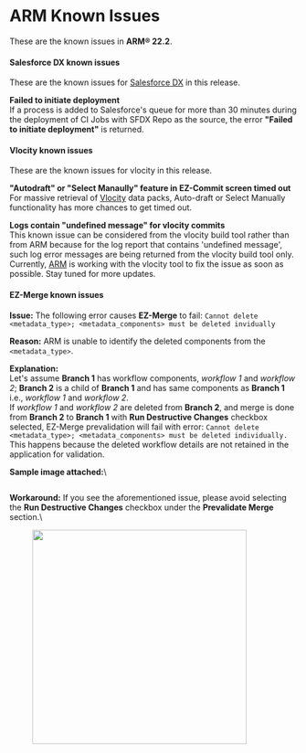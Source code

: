 # ARM Known Issues

These are the known issues in **ARM® 22.2**.

#### Salesforce DX known issues <a href="#salesforce-dx-known-issues" id="salesforce-dx-known-issues"></a>

These are the known issues for [Salesforce DX](arm-features/salesforce-dx/) in this release.

**Failed to initiate deployment**\
If a process is added to Salesforce's queue for more than 30 minutes during the deployment of CI Jobs with SFDX Repo as the source, the error **"Failed to initiate deployment"** is returned.

#### Vlocity known issues <a href="#vlocity-known-issues" id="vlocity-known-issues"></a>

These are the known issues for vlocity in this release.

**"Autodraft" or "Select Manaully" feature in EZ-Commit screen timed out**\
For massive retrieval of [Vlocity](https://www.autorabit.com/industry-solution/healthcare-vlocity/) data packs, Auto-draft or Select Manually functionality has more chances to get timed out.

**Logs contain "undefined message" for vlocity commits**\
This known issue can be considered from the vlocity build tool rather than from ARM because for the log report that contains 'undefined message', such log error messages are being returned from the vlocity build tool only. Currently, [ARM](https://www.autorabit.com/products/automated-release-management/) is working with the vlocity tool to fix the issue as soon as possible. Stay tuned for more updates.

#### EZ-Merge known issues <a href="#ezmerge-known-issues" id="ezmerge-known-issues"></a>

**Issue:** The following error causes **EZ-Merge** to fail: `Cannot delete <metadata_type>; <metadata_components> must be deleted invidually`

**Reason:** ARM is unable to identify the deleted components from the `<metadata_type>`.

**Explanation:**\
Let's assume **Branch 1** has workflow components, _workflow 1_ and _workflow 2_; **Branch 2** is a child of **Branch 1** and has same components as **Branch 1** i.e., _workflow 1_ and _workflow 2_.\
If _workflow 1_ and _workflow 2_ are deleted from **Branch 2**, and merge is done from **Branch 2** to **Branch 1** with **Run Destructive Changes** checkbox selected, EZ-Merge prevalidation will fail with error: `Cannot delete <metadata_type>; <metadata_components> must be deleted individually.`\
This happens because the deleted workflow details are not retained in the application for validation.

**Sample image attached:**\


<figure><img src="https://cdn.document360.io/8711f4e7-c040-4616-aac9-d947f87e4619/Images/Documentation/image-VRDT6QSY.png" alt=""><figcaption></figcaption></figure>

**Workaround:** If you see the aforementioned issue, please avoid selecting the **Run Destructive Changes** checkbox under the **Prevalidate Merge** section.\


<figure><img src="https://cdn.document360.io/8711f4e7-c040-4616-aac9-d947f87e4619/Images/Documentation/image-UDI72B9B.png" alt="" width="375"><figcaption></figcaption></figure>
